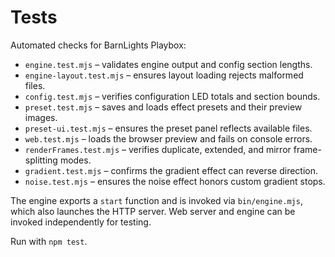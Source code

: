 # Tests

Automated checks for BarnLights Playbox:

- `engine.test.mjs` – validates engine output and config section lengths.
- `engine-layout.test.mjs` – ensures layout loading rejects malformed files.
- `config.test.mjs` – verifies configuration LED totals and section bounds.
- `preset.test.mjs` – saves and loads effect presets and their preview images.
- `preset-ui.test.mjs` – ensures the preset panel reflects available files.
- `web.test.mjs` – loads the browser preview and fails on console errors.
- `renderFrames.test.mjs` – verifies duplicate, extended, and mirror frame-splitting modes.
- `gradient.test.mjs` – confirms the gradient effect can reverse direction.
- `noise.test.mjs` – ensures the noise effect honors custom gradient stops.

The engine exports a `start` function and is invoked via `bin/engine.mjs`, which also launches the HTTP server. Web server and engine can be invoked independently for testing.

Run with `npm test`.
